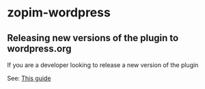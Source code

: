 # zopim-wordpress

## Releasing new versions of the plugin to wordpress.org

If you are a developer looking to release a new version of the plugin

See: [This guide](https://zendesk.atlassian.net/wiki/display/ENG/Publishing+new+versions+of+plugins+to+Wordpress.org)
